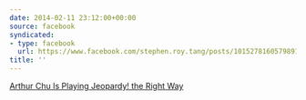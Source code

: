 ```yaml
---
date: 2014-02-11 23:12:00+00:00
source: facebook
syndicated:
- type: facebook
  url: https://www.facebook.com/stephen.roy.tang/posts/10152781605798912
title: ''
---
```


[Arthur Chu Is Playing Jeopardy! the Right Way](http://www.slate.com/articles/arts/culturebox/2014/02/ken_jennings_on_jeopardy_champion_arthur_chu_and_daily_double_hunting.html?wpisrc=hpsponsoredd2)